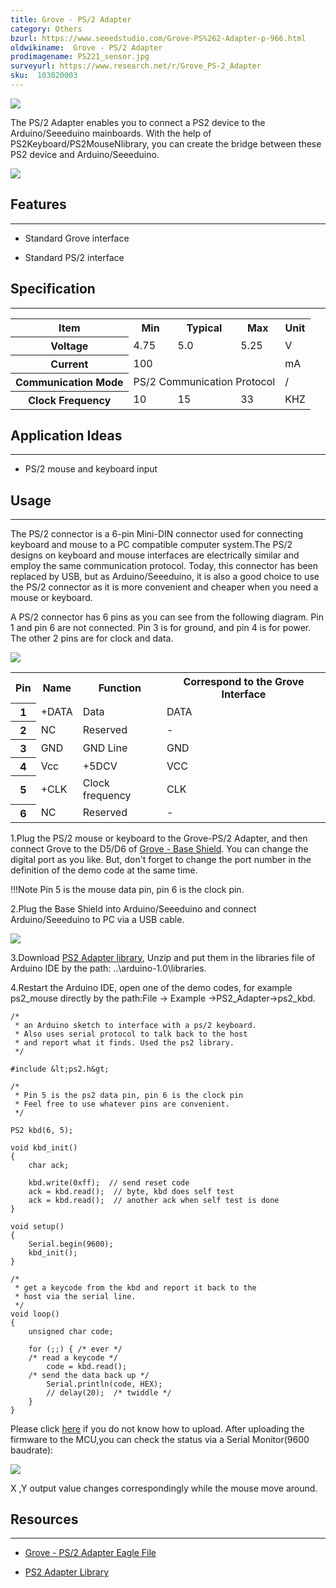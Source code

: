 ```yaml
---
title: Grove - PS/2 Adapter
category: Others
bzurl: https://www.seeedstudio.com/Grove-PS%262-Adapter-p-966.html
oldwikiname:  Grove - PS/2 Adapter
prodimagename: PS221_sensor.jpg
surveyurl: https://www.research.net/r/Grove_PS-2_Adapter
sku:  103020003
---
```

 ![](https://github.com/SeeedDocument/Grove-PS_2_Adapter/raw/master/img/PS221_sensor.jpg)

The PS/2 Adapter enables you to connect a PS2 device to the Arduino/Seeeduino mainboards. With the help of PS2Keyboard/PS2MouseNlibrary, you can create the bridge between these PS2 device and Arduino/Seeeduino.

[![](https://github.com/SeeedDocument/Seeed-WiKi/raw/master/docs/images/300px-Get_One_Now_Banner-ragular.png)](https://www.seeedstudio.com/Grove-PS%262-Adapter-p-966.html)

##   Features
---
*   Standard Grove interface

*   Standard PS/2 interface

##   Specification
---
<table  cellspacing="0" width="80%">
<tr>
<th scope="col"> Item
</th>
<th scope="col"> Min
</th>
<th scope="col"> Typical
</th>
<th scope="col"> Max
</th>
<th scope="col"> Unit
</th></tr>
<tr>
<th scope="row"> Voltage
</th>
<td> 4.75
</td>
<td> 5.0
</td>
<td> 5.25
</td>
<td> V
</td></tr>
<tr>
<th scope="row"> Current
</th>
<td colspan="3"> 100
</td>
<td> mA
</td></tr>
<tr>
<th scope="row"> Communication Mode
</th>
<td colspan="3"> PS/2 Communication Protocol
</td>
<td> /
</td></tr>
<tr>
<th scope="row"> Clock Frequency
</th>
<td> 10
</td>
<td> 15
</td>
<td> 33
</td>
<td> KHZ
</td></tr></table>

##   Application Ideas
---
*   PS/2 mouse and keyboard input

##   Usage
---
The PS/2 connector is a 6-pin Mini-DIN connector used for connecting keyboard and mouse to a PC compatible computer system.The PS/2 designs on keyboard and mouse interfaces are electrically similar and employ the same communication protocol. Today, this connector has been replaced by USB, but as Arduino/Seeeduino, it is also a good choice to use the PS/2 connector as it is more convenient and cheaper when you need a mouse or keyboard.

A PS/2 connector has 6 pins as you can see from the following diagram. Pin 1 and pin 6 are not connected. Pin 3 is for ground, and pin 4 is for power. The other 2 pins are for clock and data.

 ![](https://github.com/SeeedDocument/Grove-PS_2_Adapter/raw/master/img/MiniDIN-6_Connector.svg.png)

<table  cellspacing="0" width="702">
<tr>
<th scope="col"> Pin
</th>
<th scope="col"> Name
</th>
<th scope="col"> Function
</th>
<th scope="col"> Correspond to the Grove Interface
</th></tr>
<tr>
<th scope="row"> 1
</th>
<td> +DATA
</td>
<td> Data
</td>
<td> DATA
</td></tr>
<tr>
<th scope="row"> 2
</th>
<td> NC
</td>
<td> Reserved
</td>
<td> -
</td></tr>
<tr>
<th scope="row"> 3
</th>
<td> GND
</td>
<td> GND Line
</td>
<td> GND
</td></tr>
<tr>
<th scope="row"> 4
</th>
<td> Vcc
</td>
<td> +5DCV
</td>
<td> VCC
</td></tr>
<tr>
<th scope="row"> 5
</th>
<td> +CLK
</td>
<td> Clock frequency
</td>
<td> CLK
</td></tr>
<tr>
<th scope="row"> 6
</th>
<td> NC
</td>
<td> Reserved
</td>
<td> -
</td></tr></table>

1.Plug the PS/2 mouse or keyboard to the Grove-PS/2 Adapter, and then connect Grove to the D5/D6 of [Grove - Base Shield](http://www.seeedstudio.com/depot/grove-base-shield-p-754.html?cPath=132_134). You can change the digital port as you like. But, don't forget to change the port number in the definition of the demo code at the same time.

!!!Note
     Pin 5 is the mouse data pin, pin 6 is the clock pin.

 2.Plug the Base Shield into Arduino/Seeeduino and connect Arduino/Seeeduino to PC via a USB cable.

![](https://github.com/SeeedDocument/Grove-PS_2_Adapter/raw/master/img/PS2_sensorss.jpg)

3.Download [PS2 Adapter library](https://github.com/SeeedDocument/Grove-PS_2_Adapter/raw/master/res/PS2_Adapter_Library.zip), Unzip and put them in the libraries file of Arduino IDE by the path: ..\arduino-1.0\libraries.

4.Restart the Arduino IDE, open one of the demo codes, for example ps2_mouse directly by the path:File -&gt; Example -&gt;PS2_Adapter-&gt;ps2_kbd.
```
/*
 * an Arduino sketch to interface with a ps/2 keyboard.
 * Also uses serial protocol to talk back to the host
 * and report what it finds. Used the ps2 library.
 */

#include &lt;ps2.h&gt;

/*
 * Pin 5 is the ps2 data pin, pin 6 is the clock pin
 * Feel free to use whatever pins are convenient.
 */

PS2 kbd(6, 5);

void kbd_init()
{
    char ack;

    kbd.write(0xff);  // send reset code
    ack = kbd.read();  // byte, kbd does self test
    ack = kbd.read();  // another ack when self test is done
}

void setup()
{
    Serial.begin(9600);
    kbd_init();
}

/*
 * get a keycode from the kbd and report it back to the
 * host via the serial line.
 */
void loop()
{
    unsigned char code;

    for (;;) { /* ever */
    /* read a keycode */
        code = kbd.read();
    /* send the data back up */
        Serial.println(code, HEX);
        // delay(20);  /* twiddle */
    }
}
```
Please click [here](http://www.seeedstudio.com/wiki/Upload_Code) if you do not know how to upload.
 After uploading the firmware to the MCU,you can check the status via a Serial Monitor(9600 baudrate):

 ![](https://github.com/SeeedDocument/Grove-PS_2_Adapter/raw/master/img/Result.jpg)

 X ,Y output value changes correspondingly while the mouse move around.

##   Resources
---
*   [Grove - PS/2 Adapter Eagle File](https://github.com/SeeedDocument/Grove-PS_2_Adapter/raw/master/res/Grove-PS2_Adapter_eagle_file.zip)

*   [PS2 Adapter Library](https://github.com/SeeedDocument/Grove-PS_2_Adapter/raw/master/res/PS2_Adapter_Library.zip)
